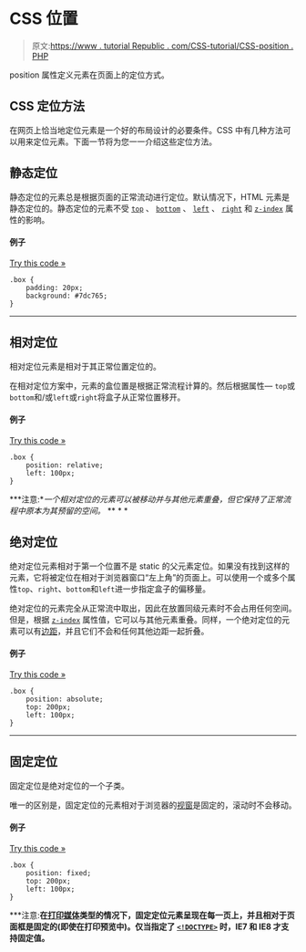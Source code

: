 # CSS 位置

> 原文:[https://www . tutorial Republic . com/CSS-tutorial/CSS-position . PHP](https://www.tutorialrepublic.com/css-tutorial/css-position.php)

position 属性定义元素在页面上的定位方式。

## CSS 定位方法

在网页上恰当地定位元素是一个好的布局设计的必要条件。CSS 中有几种方法可以用来定位元素。下面一节将为您一一介绍这些定位方法。

## 静态定位

静态定位的元素总是根据页面的正常流动进行定位。默认情况下，HTML 元素是静态定位的。静态定位的元素不受 [`top`](../css-reference/css-top-property.php) 、 [`bottom`](../css-reference/css-bottom-property.php) 、 [`left`](../css-reference/css-left-property.php) 、 [`right`](../css-reference/css-right-property.php) 和 [`z-index`](../css-reference/css-z-index-property.php) 属性的影响。

#### 例子

[Try this code »](../codelab.php?topic=css&file=static-positioning "Try this code using online Editor")

```
.box {
    padding: 20px;
    background: #7dc765;
}
```

* * *

## 相对定位

相对定位元素是相对于其正常位置定位的。

在相对定位方案中，元素的盒位置是根据正常流程计算的。然后根据属性— `top`或`bottom`和/或`left`或`right`将盒子从正常位置移开。

#### 例子

[Try this code »](../codelab.php?topic=css&file=relative-positioning "Try this code using online Editor")

```
.box {
    position: relative;
    left: 100px;
}
```

 ***注意:**一个相对定位的元素可以被移动并与其他元素重叠，但它保持了正常流程中原本为其预留的空间。*  ** * *

## 绝对定位

绝对定位元素相对于第一个位置不是 static 的父元素定位。如果没有找到这样的元素，它将被定位在相对于浏览器窗口“左上角”的页面上。可以使用一个或多个属性`top`、`right`、`bottom`和`left`进一步指定盒子的偏移量。

绝对定位的元素完全从正常流中取出，因此在放置同级元素时不会占用任何空间。但是，根据 [`z-index`](../css-reference/css-z-index-property.php) 属性值，它可以与其他元素重叠。同样，一个绝对定位的元素可以有[边距](../css-reference/css-margin-property.php)，并且它们不会和任何其他边距一起折叠。

#### 例子

[Try this code »](../codelab.php?topic=css&file=absolute-positioning "Try this code using online Editor")

```
.box {
    position: absolute;
    top: 200px;
    left: 100px;
}
```

* * *

## 固定定位

固定定位是绝对定位的一个子类。

唯一的区别是，固定定位的元素相对于浏览器的[视窗](../definitions.php#viewport)是固定的，滚动时不会移动。

#### 例子

[Try this code »](../codelab.php?topic=css&file=fixed-positioning "Try this code using online Editor")

```
.box {
    position: fixed;
    top: 200px;
    left: 100px;
}
```

 ***注意:**在[打印媒体](css-media-types.php)类型的情况下，固定定位元素呈现在每一页上，并且相对于页面框是固定的(即使在打印预览中)。仅当指定了 [`<!DOCTYPE>`](../html-tutorial/html-doctypes.php) 时，IE7 和 IE8 才支持固定值。**